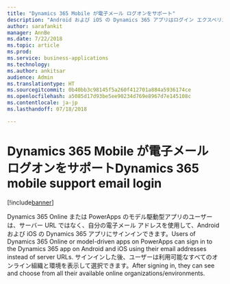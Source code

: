 ```yaml
---
title: "Dynamics 365 Mobile が電子メール ログオンをサポート"
description: "Android および iOS の Dynamics 365 アプリはログイン エクスペリエンスの向上をサポートします"
author: sarafankit
manager: AnnBe
ms.date: 7/22/2018
ms.topic: article
ms.prod: 
ms.service: business-applications
ms.technology: 
ms.author: ankitsar
audience: Admin
ms.translationtype: HT
ms.sourcegitcommit: 0b40bb3c98145f5a260f412701a884a5936174ce
ms.openlocfilehash: a5085d17d93be5ee90234d769e8967d7e145108c
ms.contentlocale: ja-jp
ms.lasthandoff: 07/18/2018

---
```

# <a name="dynamics-365-mobile-support-email-login"></a><span data-ttu-id="f40b9-103">Dynamics 365 Mobile が電子メール ログオンをサポート</span><span class="sxs-lookup"><span data-stu-id="f40b9-103">Dynamics 365 mobile support email login</span></span>


[!include[banner](../../includes/banner.md)]

<span data-ttu-id="f40b9-104">Dynamics 365 Online または PowerApps のモデル駆動型アプリのユーザーは、サーバー URL ではなく、自分の電子メール アドレスを使用して、Android および iOS の Dynamics 365 アプリにサインインできます。</span><span class="sxs-lookup"><span data-stu-id="f40b9-104">Users of Dynamics 365 Online or model-driven apps on PowerApps can sign in to the Dynamics 365 app on Android and iOS using their email addresses instead of server URLs.</span></span> <span data-ttu-id="f40b9-105">サインインした後、ユーザーは利用可能なすべてのオンライン組織と環境を表示して選択できます。</span><span class="sxs-lookup"><span data-stu-id="f40b9-105">After signing in, they can see and choose from all their available online organizations/environments.</span></span>

